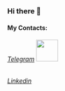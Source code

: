 ### Hi there 👋

#### My Contacts:

###### [Telegram](https://t.me/melikovgraf) <img src="(https://github.com/MelikovGraf/MelikovGraf/assets/98654937/69a17de5-e637-4433-ab06-17ed76435305)" width="50">
###### [Linkedin](https://www.linkedin.com/in/graf-melikov-a0192927b/) 
<!--
**MelikovGraf/MelikovGraf** is a ✨ _special_ ✨ repository because its `README.md` (this file) appears on your GitHub profile.

Here are some ideas to get you started:

- 🔭 I’m currently working on ...
- 🌱 I’m currently learning ...
- 👯 I’m looking to collaborate on ...
- 🤔 I’m looking for help with ...
- 💬 Ask me about ...
- 📫 How to reach me: ...
- 😄 Pronouns: ...
- ⚡ Fun fact: ...
-->
